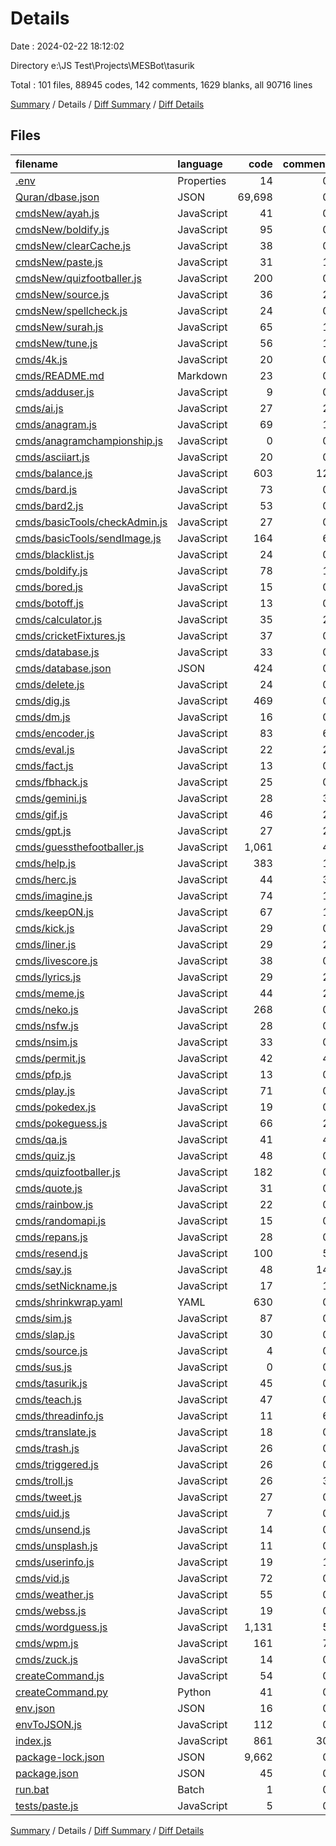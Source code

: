 # Details

Date : 2024-02-22 18:12:02

Directory e:\\JS Test\\Projects\\MESBot\\tasurik

Total : 101 files,  88945 codes, 142 comments, 1629 blanks, all 90716 lines

[Summary](results.md) / Details / [Diff Summary](diff.md) / [Diff Details](diff-details.md)

## Files
| filename | language | code | comment | blank | total |
| :--- | :--- | ---: | ---: | ---: | ---: |
| [.env](/.env) | Properties | 14 | 0 | 1 | 15 |
| [Quran/dbase.json](/Quran/dbase.json) | JSON | 69,698 | 0 | 0 | 69,698 |
| [cmdsNew/ayah.js](/cmdsNew/ayah.js) | JavaScript | 41 | 0 | 14 | 55 |
| [cmdsNew/boldify.js](/cmdsNew/boldify.js) | JavaScript | 95 | 0 | 10 | 105 |
| [cmdsNew/clearCache.js](/cmdsNew/clearCache.js) | JavaScript | 38 | 0 | 13 | 51 |
| [cmdsNew/paste.js](/cmdsNew/paste.js) | JavaScript | 31 | 1 | 9 | 41 |
| [cmdsNew/quizfootballer.js](/cmdsNew/quizfootballer.js) | JavaScript | 200 | 0 | 153 | 353 |
| [cmdsNew/source.js](/cmdsNew/source.js) | JavaScript | 36 | 2 | 5 | 43 |
| [cmdsNew/spellcheck.js](/cmdsNew/spellcheck.js) | JavaScript | 24 | 0 | 3 | 27 |
| [cmdsNew/surah.js](/cmdsNew/surah.js) | JavaScript | 65 | 1 | 24 | 90 |
| [cmdsNew/tune.js](/cmdsNew/tune.js) | JavaScript | 56 | 1 | 30 | 87 |
| [cmds/4k.js](/cmds/4k.js) | JavaScript | 20 | 0 | 3 | 23 |
| [cmds/README.md](/cmds/README.md) | Markdown | 23 | 0 | 22 | 45 |
| [cmds/adduser.js](/cmds/adduser.js) | JavaScript | 9 | 0 | 2 | 11 |
| [cmds/ai.js](/cmds/ai.js) | JavaScript | 27 | 2 | 3 | 32 |
| [cmds/anagram.js](/cmds/anagram.js) | JavaScript | 69 | 1 | 14 | 84 |
| [cmds/anagramchampionship.js](/cmds/anagramchampionship.js) | JavaScript | 0 | 0 | 1 | 1 |
| [cmds/asciiart.js](/cmds/asciiart.js) | JavaScript | 20 | 0 | 2 | 22 |
| [cmds/balance.js](/cmds/balance.js) | JavaScript | 603 | 12 | 34 | 649 |
| [cmds/bard.js](/cmds/bard.js) | JavaScript | 73 | 0 | 12 | 85 |
| [cmds/bard2.js](/cmds/bard2.js) | JavaScript | 53 | 0 | 9 | 62 |
| [cmds/basicTools/checkAdmin.js](/cmds/basicTools/checkAdmin.js) | JavaScript | 27 | 0 | 8 | 35 |
| [cmds/basicTools/sendImage.js](/cmds/basicTools/sendImage.js) | JavaScript | 164 | 6 | 13 | 183 |
| [cmds/blacklist.js](/cmds/blacklist.js) | JavaScript | 24 | 0 | 3 | 27 |
| [cmds/boldify.js](/cmds/boldify.js) | JavaScript | 78 | 1 | 4 | 83 |
| [cmds/bored.js](/cmds/bored.js) | JavaScript | 15 | 0 | 3 | 18 |
| [cmds/botoff.js](/cmds/botoff.js) | JavaScript | 13 | 0 | 5 | 18 |
| [cmds/calculator.js](/cmds/calculator.js) | JavaScript | 35 | 2 | 8 | 45 |
| [cmds/cricketFixtures.js](/cmds/cricketFixtures.js) | JavaScript | 37 | 0 | 3 | 40 |
| [cmds/database.js](/cmds/database.js) | JavaScript | 33 | 0 | 28 | 61 |
| [cmds/database.json](/cmds/database.json) | JSON | 424 | 0 | 0 | 424 |
| [cmds/delete.js](/cmds/delete.js) | JavaScript | 24 | 0 | 2 | 26 |
| [cmds/dig.js](/cmds/dig.js) | JavaScript | 469 | 0 | 233 | 702 |
| [cmds/dm.js](/cmds/dm.js) | JavaScript | 16 | 0 | 1 | 17 |
| [cmds/encoder.js](/cmds/encoder.js) | JavaScript | 83 | 6 | 24 | 113 |
| [cmds/eval.js](/cmds/eval.js) | JavaScript | 22 | 2 | 10 | 34 |
| [cmds/fact.js](/cmds/fact.js) | JavaScript | 13 | 0 | 3 | 16 |
| [cmds/fbhack.js](/cmds/fbhack.js) | JavaScript | 25 | 0 | 3 | 28 |
| [cmds/gemini.js](/cmds/gemini.js) | JavaScript | 28 | 3 | 5 | 36 |
| [cmds/gif.js](/cmds/gif.js) | JavaScript | 46 | 2 | 7 | 55 |
| [cmds/gpt.js](/cmds/gpt.js) | JavaScript | 27 | 2 | 4 | 33 |
| [cmds/guessthefootballer.js](/cmds/guessthefootballer.js) | JavaScript | 1,061 | 4 | 11 | 1,076 |
| [cmds/help.js](/cmds/help.js) | JavaScript | 383 | 1 | 18 | 402 |
| [cmds/herc.js](/cmds/herc.js) | JavaScript | 44 | 3 | 12 | 59 |
| [cmds/imagine.js](/cmds/imagine.js) | JavaScript | 74 | 1 | 13 | 88 |
| [cmds/keepON.js](/cmds/keepON.js) | JavaScript | 67 | 1 | 14 | 82 |
| [cmds/kick.js](/cmds/kick.js) | JavaScript | 29 | 0 | 6 | 35 |
| [cmds/liner.js](/cmds/liner.js) | JavaScript | 29 | 2 | 5 | 36 |
| [cmds/livescore.js](/cmds/livescore.js) | JavaScript | 38 | 0 | 4 | 42 |
| [cmds/lyrics.js](/cmds/lyrics.js) | JavaScript | 29 | 2 | 5 | 36 |
| [cmds/meme.js](/cmds/meme.js) | JavaScript | 44 | 2 | 7 | 53 |
| [cmds/neko.js](/cmds/neko.js) | JavaScript | 268 | 0 | 45 | 313 |
| [cmds/nsfw.js](/cmds/nsfw.js) | JavaScript | 28 | 0 | 5 | 33 |
| [cmds/nsim.js](/cmds/nsim.js) | JavaScript | 33 | 0 | 4 | 37 |
| [cmds/permit.js](/cmds/permit.js) | JavaScript | 42 | 4 | 7 | 53 |
| [cmds/pfp.js](/cmds/pfp.js) | JavaScript | 13 | 0 | 3 | 16 |
| [cmds/play.js](/cmds/play.js) | JavaScript | 71 | 0 | 41 | 112 |
| [cmds/pokedex.js](/cmds/pokedex.js) | JavaScript | 19 | 0 | 6 | 25 |
| [cmds/pokeguess.js](/cmds/pokeguess.js) | JavaScript | 66 | 2 | 13 | 81 |
| [cmds/qa.js](/cmds/qa.js) | JavaScript | 41 | 4 | 6 | 51 |
| [cmds/quiz.js](/cmds/quiz.js) | JavaScript | 48 | 0 | 7 | 55 |
| [cmds/quizfootballer.js](/cmds/quizfootballer.js) | JavaScript | 182 | 0 | 154 | 336 |
| [cmds/quote.js](/cmds/quote.js) | JavaScript | 31 | 0 | 5 | 36 |
| [cmds/rainbow.js](/cmds/rainbow.js) | JavaScript | 22 | 0 | 2 | 24 |
| [cmds/randomapi.js](/cmds/randomapi.js) | JavaScript | 15 | 0 | 3 | 18 |
| [cmds/repans.js](/cmds/repans.js) | JavaScript | 28 | 0 | 3 | 31 |
| [cmds/resend.js](/cmds/resend.js) | JavaScript | 100 | 5 | 18 | 123 |
| [cmds/say.js](/cmds/say.js) | JavaScript | 48 | 14 | 9 | 71 |
| [cmds/setNickname.js](/cmds/setNickname.js) | JavaScript | 17 | 1 | 3 | 21 |
| [cmds/shrinkwrap.yaml](/cmds/shrinkwrap.yaml) | YAML | 630 | 0 | 1 | 631 |
| [cmds/sim.js](/cmds/sim.js) | JavaScript | 87 | 0 | 22 | 109 |
| [cmds/slap.js](/cmds/slap.js) | JavaScript | 30 | 0 | 3 | 33 |
| [cmds/source.js](/cmds/source.js) | JavaScript | 4 | 0 | 2 | 6 |
| [cmds/sus.js](/cmds/sus.js) | JavaScript | 0 | 0 | 1 | 1 |
| [cmds/tasurik.js](/cmds/tasurik.js) | JavaScript | 45 | 0 | 22 | 67 |
| [cmds/teach.js](/cmds/teach.js) | JavaScript | 47 | 0 | 13 | 60 |
| [cmds/threadinfo.js](/cmds/threadinfo.js) | JavaScript | 11 | 6 | 6 | 23 |
| [cmds/translate.js](/cmds/translate.js) | JavaScript | 18 | 0 | 19 | 37 |
| [cmds/trash.js](/cmds/trash.js) | JavaScript | 26 | 0 | 3 | 29 |
| [cmds/triggered.js](/cmds/triggered.js) | JavaScript | 26 | 0 | 3 | 29 |
| [cmds/troll.js](/cmds/troll.js) | JavaScript | 26 | 3 | 5 | 34 |
| [cmds/tweet.js](/cmds/tweet.js) | JavaScript | 27 | 0 | 1 | 28 |
| [cmds/uid.js](/cmds/uid.js) | JavaScript | 7 | 0 | 2 | 9 |
| [cmds/unsend.js](/cmds/unsend.js) | JavaScript | 14 | 0 | 2 | 16 |
| [cmds/unsplash.js](/cmds/unsplash.js) | JavaScript | 11 | 0 | 3 | 14 |
| [cmds/userinfo.js](/cmds/userinfo.js) | JavaScript | 19 | 1 | 3 | 23 |
| [cmds/vid.js](/cmds/vid.js) | JavaScript | 72 | 0 | 41 | 113 |
| [cmds/weather.js](/cmds/weather.js) | JavaScript | 55 | 0 | 9 | 64 |
| [cmds/webss.js](/cmds/webss.js) | JavaScript | 19 | 0 | 2 | 21 |
| [cmds/wordguess.js](/cmds/wordguess.js) | JavaScript | 1,131 | 5 | 47 | 1,183 |
| [cmds/wpm.js](/cmds/wpm.js) | JavaScript | 161 | 7 | 58 | 226 |
| [cmds/zuck.js](/cmds/zuck.js) | JavaScript | 14 | 0 | 5 | 19 |
| [createCommand.js](/createCommand.js) | JavaScript | 54 | 0 | 13 | 67 |
| [createCommand.py](/createCommand.py) | Python | 41 | 0 | 29 | 70 |
| [env.json](/env.json) | JSON | 16 | 0 | 0 | 16 |
| [envToJSON.js](/envToJSON.js) | JavaScript | 112 | 0 | 4 | 116 |
| [index.js](/index.js) | JavaScript | 861 | 30 | 144 | 1,035 |
| [package-lock.json](/package-lock.json) | JSON | 9,662 | 0 | 1 | 9,663 |
| [package.json](/package.json) | JSON | 45 | 0 | 1 | 46 |
| [run.bat](/run.bat) | Batch | 1 | 0 | 0 | 1 |
| [tests/paste.js](/tests/paste.js) | JavaScript | 5 | 0 | 4 | 9 |

[Summary](results.md) / Details / [Diff Summary](diff.md) / [Diff Details](diff-details.md)